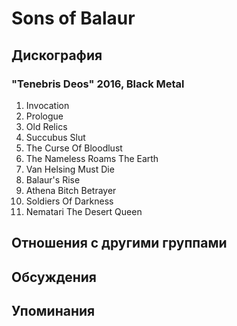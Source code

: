 # Sons of Balaur



## Дискография

### "Tenebris Deos" 2016, Black Metal

01. Invocation
02. Prologue
03. Old Relics
04. Succubus Slut
05. The Curse Of Bloodlust
06. The Nameless Roams The Earth
07. Van Helsing Must Die
08. Balaur's Rise
09. Athena Bitch Betrayer
10. Soldiers Of Darkness
11. Nematari The Desert Queen


## Отношения с другими группами


## Обсуждения


## Упоминания

